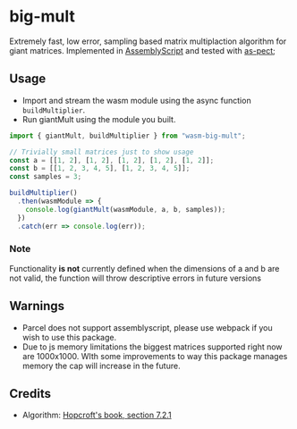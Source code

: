 # big-mult

Extremely fast, low error, sampling based matrix multiplaction algorithm for giant matrices. Implemented in [AssemblyScript](https://docs.assemblyscript.org/) and
tested with [as-pect](https://github.com/jtenner/as-pect);

## Usage

- Import and stream the wasm module using the async function `buildMultiplier`.
- Run giantMult using the module you built.

```javascript
import { giantMult, buildMultiplier } from "wasm-big-mult";

// Trivially small matrices just to show usage
const a = [[1, 2], [1, 2], [1, 2], [1, 2], [1, 2]];
const b = [[1, 2, 3, 4, 5], [1, 2, 3, 4, 5]];
const samples = 3;

buildMultiplier()
  .then(wasmModule => {
    console.log(giantMult(wasmModule, a, b, samples));
  })
  .catch(err => console.log(err));
```

### Note

Functionality **is not** currently defined when the dimensions of a and b are not valid, the function will throw descriptive errors in future versions

## Warnings

- Parcel does not support assemblyscript, please use webpack if you wish to use this package.
- Due to js memory limitations the biggest matrices supported right now are 1000x1000. WIth some improvements to way this package manages memory the cap will increase in the future.

## Credits

- Algorithm: [Hopcroft's book, section 7.2.1](http://www.cs.cornell.edu/courses/cs4850/2014sp/book.pdf)
